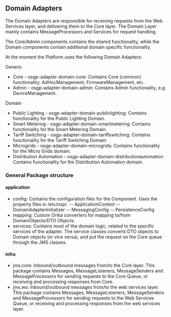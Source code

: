 ## Domain Adapters

The Domain Adapters are responsible for receiving requests from the Web Services layer, and delivering them to the Core layer. The Domain Layer mainly contains MessageProcessors and Services for request handling.

The Core/Admin components contains the shared functionality, while the Domain components contain additional domain specific functionality.

At the moment the Platform uses the following Domain Adapters:

Generic
- Core - osgp-adapter-domain-core: Contains Core (common) functionality;  AdHocManagement, FirmwareManagement, etc.
- Admin - osgp-adapter-domain-admin: Contains Admin functionality, e.g. DeviceManagement.

Domain
- Public Lighting - osgp-adapter-domain-publiclighting: Contains functionality for the Public Lighting Domain.
- Smart Metering - osgp-adapter-domain-smartmetering: Contains functionality for the Smart Metering Domain.
- Tariff Switching - osgp-adapter-domain-tariffswitching: Contains functionality for the Tariff Switching Domain.
- Microgrids - osgp-adapter-domain-microgrids: Contains functionality for the Micro Grids domain.
- Distribution Automation - osgp-adapter-domain-distributionautomation: Contains functionality for the Distribution Automation domain.

### General Package structure

#### application
- config: Contains the configuration files for the Component. Uses the property files in /etc/osp/.
-- ApplicationContext
-- DomainAdapterInitializer
-- MessagingConfig
-- PersistenceConfig
- mapping: Custom Orika converters for mapping to/from DomainObjects/DTO Objects.
- services: Contains most of the domain logic, related to the specific services of the adapter. The service classes converts DTO objects to Domain objects (or vice versa), and put the request on the Core queue through the JMS classes.

#### infra
- jms.core: Inbound/outbound messages from/to the Core layer.
This package contains Messages, MessageListeners, MessageSenders and MessageProcessors for sending requests to the Core Queue, or receiving and processing responses from Core.
- jms.ws: Inbound/outbound messages from/to the web services layer.
This package contains Messages, MessageListeners, MessageSenders and MessageProcessors for sending requests to the Web Services Queue, or receiving and processing responses from the web services layer.